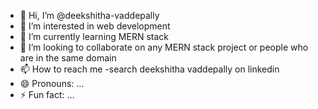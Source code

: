 - 👋 Hi, I’m @deekshitha-vaddepally
- 👀 I’m interested in web development
- 🌱 I’m currently learning MERN stack
- 💞️ I’m looking to collaborate on any MERN stack project or people who are in the same domain
- 📫 How to reach me -search deekshitha vaddepally on linkedin
- 😄 Pronouns: ...
- ⚡ Fun fact: ...

<!---
deekshitha-vaddepally/deekshitha-vaddepally is a ✨ special ✨ repository because its `README.md` (this file) appears on your GitHub profile.
You can click the Preview link to take a look at your changes.
--->
